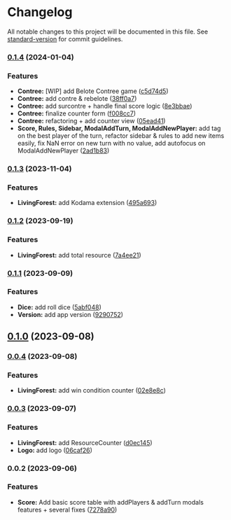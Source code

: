 # Changelog

All notable changes to this project will be documented in this file. See [standard-version](https://github.com/conventional-changelog/standard-version) for commit guidelines.

### [0.1.4](https://github.com/Zararthustra/scorebud/compare/v0.1.3...v0.1.4) (2024-01-04)


### Features

* **Contree:** [WIP] add Belote Contree game ([c5d74d5](https://github.com/Zararthustra/scorebud/commit/c5d74d5e270a41e6837478208ba567831d6bece3))
* **Contree:** add contre & rebelote ([38ff0a7](https://github.com/Zararthustra/scorebud/commit/38ff0a778a2d85318a40e0763bd6e21ca196170c))
* **Contree:** add surcontre + handle final score logic ([8e3bbae](https://github.com/Zararthustra/scorebud/commit/8e3bbae3c8d37dd5c172aefdde5a43d130a74f51))
* **Contree:** finalize counter form ([f008cc7](https://github.com/Zararthustra/scorebud/commit/f008cc79eeb9ce9c16bb13b9922ea9dcfb6ebfc8))
* **Contree:** refactoring + add counter view ([05ead41](https://github.com/Zararthustra/scorebud/commit/05ead41f499d5aad48233b2ac3bd5d2dec9682f5))
* **Score, Rules, Sidebar, ModalAddTurn, ModalAddNewPlayer:** add tag on the best player of the turn, refactor sidebar & rules to add new items easily, fix NaN error on new turn with no value, add autofocus on ModalAddNewPlayer ([2ad1b83](https://github.com/Zararthustra/scorebud/commit/2ad1b83b57684fb1814e7714cc8449c5cc10f7ff))

### [0.1.3](https://github.com/Zararthustra/scorebud/compare/v0.1.2...v0.1.3) (2023-11-04)


### Features

* **LivingForest:** add Kodama extension ([495a693](https://github.com/Zararthustra/scorebud/commit/495a69300f4c926a4bffbabda8bae1559fed4155))

### [0.1.2](https://github.com/Zararthustra/scorebud/compare/v0.1.1...v0.1.2) (2023-09-19)


### Features

* **LivingForest:** add total resource ([7a4ee21](https://github.com/Zararthustra/scorebud/commit/7a4ee21c8cabb3bf1f02b94c3de7c2bee4172dbd))

### [0.1.1](https://github.com/Zararthustra/scorebud/compare/v0.1.0...v0.1.1) (2023-09-09)


### Features

* **Dice:** add roll dice ([5abf048](https://github.com/Zararthustra/scorebud/commit/5abf0488cb9cfaa9115d6e6e4720cfa67bd8cf29))
* **Version:** add app version ([9290752](https://github.com/Zararthustra/scorebud/commit/92907523c6902275cfd2cd378343cea3eb6e7dd2))

## [0.1.0](https://github.com/Zararthustra/scorebud/compare/v0.0.4...v0.1.0) (2023-09-08)

### [0.0.4](https://github.com/Zararthustra/scorebud/compare/v0.0.3...v0.0.4) (2023-09-08)


### Features

* **LivingForest:** add win condition counter ([02e8e8c](https://github.com/Zararthustra/scorebud/commit/02e8e8c243e0f8e302d326beb38b5d86ffe3e04d))

### [0.0.3](https://github.com/Zararthustra/scorebud/compare/v0.0.2...v0.0.3) (2023-09-07)


### Features

* **LivingForest:** add ResourceCounter ([d0ec145](https://github.com/Zararthustra/scorebud/commit/d0ec145af7193560d0c86d7b118ad8cb4f33e9a8))
* **Logo:** add logo ([06caf26](https://github.com/Zararthustra/scorebud/commit/06caf267c4b7cbbf6e201b34f2d9d6db73cc5c0a))

### 0.0.2 (2023-09-06)


### Features

* **Score:** Add basic score table with addPlayers & addTurn modals features + several fixes ([7278a90](https://github.com/Zararthustra/scorebud/commit/7278a906e2d07e37f357011ddf0a7f2dd795d00e))
